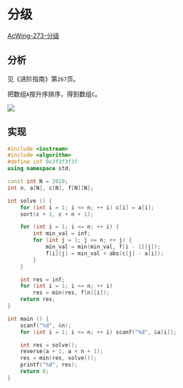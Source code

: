 # 分级

[AcWing-273-分级](https://www.acwing.com/problem/content/275/)

## 分析

见《进阶指南》第`267`页。

把数组`A`按升序排序，得到数组`C`。

![](/algorithm-blog/img/0021.jpg)

## 实现

```cpp
#include <iostream>
#include <algorithm>
#define inf 0x3f3f3f3f
using namespace std;

const int N = 2010;
int n, a[N], c[N], f[N][N];

int solve () {
    for (int i = 1; i <= n; ++ i) c[i] = a[i];
    sort(c + 1, c + n + 1);

    for (int i = 1; i <= n; ++ i) {
        int min_val = inf;
        for (int j = 1; j <= n; ++ j) {
            min_val = min(min_val, f[i - 1][j]);
            f[i][j] = min_val + abs(c[j] - a[i]);
        }
    }

    int res = inf;
    for (int i = 1; i <= n; ++ i)
        res = min(res, f[n][i]);
    return res;
}

int main () {
    scanf("%d", &n);
    for (int i = 1; i <= n; ++ i) scanf("%d", &a[i]);

    int res = solve();
    reverse(a + 1, a + n + 1);
    res = min(res, solve());
    printf("%d", res);
    return 0;
}
```

